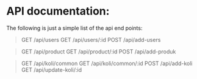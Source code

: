 # API documentation:

The following is just a simple list of the api end points:

> GET /api/users
> GET /api/users/:id
> POST /api/add-users

> GET /api/product
> GET /api/product/:id
> POST /api/add-produk

> GET /api/koli/common
> GET /api/koli/common/:id
> POST /api/add-koli
> GET /api/update-koli/:id
